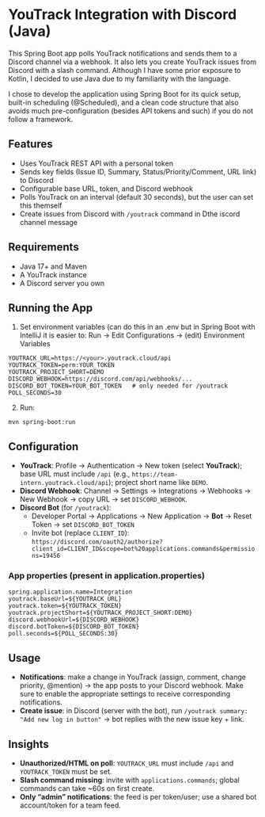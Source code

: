 # YouTrack Integration with Discord (Java)

This Spring Boot app polls YouTrack notifications and sends them to a Discord channel via a webhook. It also lets you create YouTrack issues from Discord with a slash command. Although I have some prior exposure to Kotlin, I decided to use Java due to my familiarity with the language.

I chose to develop the application using Spring Boot for its quick setup, built-in scheduling (@Scheduled), and a clean code structure that also avoids much pre-configuration (besides API tokens and such) if you do not follow a framework.

## Features
- Uses YouTrack REST API with a personal token
- Sends key fields (Issue ID, Summary, Status/Priority/Comment, URL link) to Discord
- Configurable base URL, token, and Discord webhook
- Polls YouTrack on an interval (default 30 seconds), but the user can set this themself
- Create issues from Discord with `/youtrack` command in Dthe iscord channel message

## Requirements
- Java 17+ and Maven
- A YouTrack instance
- A Discord server you own

## Running the App
1. Set environment variables (can do this in an .env but in Spring Boot with IntelliJ it is easier to:
   Run → Edit Configurations → (edit) Environment Variables
```
YOUTRACK_URL=https://<your>.youtrack.cloud/api
YOUTRACK_TOKEN=perm:YOUR_TOKEN
YOUTRACK_PROJECT_SHORT=DEMO
DISCORD_WEBHOOK=https://discord.com/api/webhooks/...
DISCORD_BOT_TOKEN=YOUR_BOT_TOKEN   # only needed for /youtrack
POLL_SECONDS=30
```
2. Run:
```
mvn spring-boot:run
```

## Configuration
- **YouTrack**: Profile → Authentication → New token (select **YouTrack**); base URL must include `/api` (e.g., `https://team-intern.youtrack.cloud/api`); project short name like `DEMO`.
- **Discord Webhook**: Channel → Settings → Integrations → Webhooks → New Webhook → copy URL → set `DISCORD_WEBHOOK`.
- **Discord Bot** (for `/youtrack`):
  - Developer Portal → Applications → New Application → **Bot** → Reset Token → set `DISCORD_BOT_TOKEN`
  - Invite bot (replace `CLIENT_ID`):
    `https://discord.com/oauth2/authorize?client_id=CLIENT_ID&scope=bot%20applications.commands&permissions=19456`

### App properties (present in application.properties)
```
spring.application.name=Integration
youtrack.baseUrl=${YOUTRACK_URL}
youtrack.token=${YOUTRACK_TOKEN}
youtrack.projectShort=${YOUTRACK_PROJECT_SHORT:DEMO}
discord.webhookUrl=${DISCORD_WEBHOOK}
discord.botToken=${DISCORD_BOT_TOKEN}
poll.seconds=${POLL_SECONDS:30}
```

## Usage
- **Notifications**: make a change in YouTrack (assign, comment, change priority, @mention) → the app posts to your Discord webhook. Make sure to enable the appropriate settings to receive corresponding notifications.
- **Create issue**: in Discord (server with the bot), run `/youtrack summary: "Add new log in button"` → bot replies with the new issue key + link.

## Insights
- **Unauthorized/HTML on poll**: `YOUTRACK_URL` must include `/api` and `YOUTRACK_TOKEN` must be set.
- **Slash command missing**: invite with `applications.commands`; global commands can take ~60s on first create.
- **Only “admin” notifications**: the feed is per token/user; use a shared bot account/token for a team feed.
